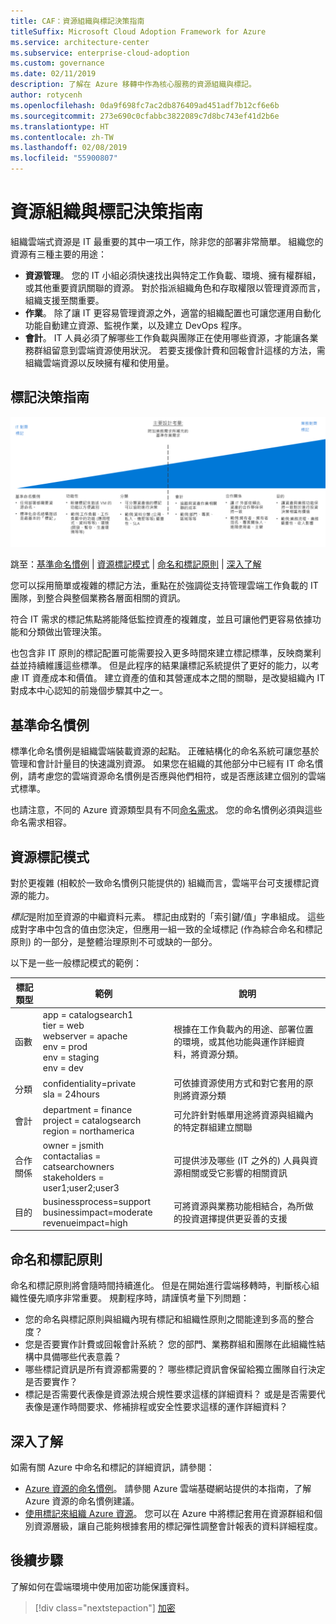 ```yaml
---
title: CAF：資源組織與標記決策指南
titleSuffix: Microsoft Cloud Adoption Framework for Azure
ms.service: architecture-center
ms.subservice: enterprise-cloud-adoption
ms.custom: governance
ms.date: 02/11/2019
description: 了解在 Azure 移轉中作為核心服務的資源組織與標記。
author: rotycenh
ms.openlocfilehash: 0da9f698fc7ac2db876409ad451adf7b12cf6e6b
ms.sourcegitcommit: 273e690c0cfabbc3822089c7d8bc743ef41d2b6e
ms.translationtype: HT
ms.contentlocale: zh-TW
ms.lasthandoff: 02/08/2019
ms.locfileid: "55900807"
---
```

# <a name="resource-organization-and-tagging-decision-guide"></a>資源組織與標記決策指南

組織雲端式資源是 IT 最重要的其中一項工作，除非您的部署非常簡單。 組織您的資源有三種主要的用途：

- **資源管理**。 您的 IT 小組必須快速找出與特定工作負載、環境、擁有權群組，或其他重要資訊關聯的資源。 對於指派組織角色和存取權限以管理資源而言，組織支援至關重要。
- **作業**。 除了讓 IT 更容易管理資源之外，適當的組織配置也可讓您運用自動化功能自動建立資源、監視作業，以及建立 DevOps 程序。
- **會計**。 IT 人員必須了解哪些工作負載與團隊正在使用哪些資源，才能讓各業務群組留意到雲端資源使用狀況。 若要支援像計費和回報會計這樣的方法，需組織雲端資源以反映擁有權和使用量。

## <a name="tagging-decision-guide"></a>標記決策指南

![規劃符合下列快速連結的標記選項 (從最簡單到最複雜)](../../_images/discovery-guides/discovery-guide-tagging.png)

跳至：[基準命名慣例](#baseline-naming-conventions) | [資源標記模式](#resource-tagging-patterns) | [命名和標記原則](#naming-and-tagging-policy) | [深入了解](#learn-more)

您可以採用簡單或複雜的標記方法，重點在於強調從支持管理雲端工作負載的 IT 團隊，到整合與整個業務各層面相關的資訊。

符合 IT 需求的標記焦點將能降低監控資產的複雜度，並且可讓他們更容易依據功能和分類做出管理決策。

也包含非 IT 原則的標記配置可能需要投入更多時間來建立標記標準，反映商業利益並持續維護這些標準。 但是此程序的結果讓標記系統提供了更好的能力，以考慮 IT 資產成本和價值。 建立資產的值和其營運成本之間的關聯，是改變組織內 IT 對成本中心認知的前幾個步驟其中之一。

## <a name="baseline-naming-conventions"></a>基準命名慣例

標準化命名慣例是組織雲端裝載資源的起點。 正確結構化的命名系統可讓您基於管理和會計計量目的快速識別資源。 如果您在組織的其他部分中已經有 IT 命名慣例，請考慮您的雲端資源命名慣例是否應與他們相符，或是否應該建立個別的雲端式標準。

也請注意，不同的 Azure 資源類型具有不同[命名需求](../../../best-practices/naming-conventions.md#naming-rules-and-restrictions)。 您的命名慣例必須與這些命名需求相容。

## <a name="resource-tagging-patterns"></a>資源標記模式

對於更複雜 (相較於一致命名慣例只能提供的) 組織而言，雲端平台可支援標記資源的能力。

*標記*是附加至資源的中繼資料元素。 標記由成對的「索引鍵/值」字串組成。 這些成對字串中包含的值由您決定，但應用一組一致的全域標記 (作為綜合命名和標記原則) 的一部分，是整體治理原則不可或缺的一部分。

以下是一些一般標記模式的範例：

<!-- markdownlint-disable MD033 -->

| 標記類型 | 範例 | 說明 |
|-----|-----|-----|
| 函數            | app = catalogsearch1 <br/>tier = web <br/>webserver = apache<br/>env = prod <br/>env = staging <br/>env = dev                 | 根據在工作負載內的用途、部署位置的環境，或其他功能與運作詳細資料，將資源分類。                                 |
| 分類        | confidentiality=private<br/>sla = 24hours                                 | 可依據資源使用方式和對它套用的原則將資源分類                               |
| 會計            | department = finance <br/>project = catalogsearch <br/>region = northamerica | 可允許針對帳單用途將資源與組織內的特定群組建立關聯 |
| 合作關係           | owner = jsmith <br/>contactalias = catsearchowners<br/>stakeholders = user1;user2;user3<br/>                       | 可提供涉及哪些 (IT 之外的) 人員與資源相關或受它影響的相關資訊                      |
| 目的               | businessprocess=support<br/>businessimpact=moderate<br/>revenueimpact=high   | 可將資源與業務功能相結合，為所做的投資選擇提供更妥善的支援  |

<!-- markdownlint-enable MD033 -->

## <a name="naming-and-tagging-policy"></a>命名和標記原則

命名和標記原則將會隨時間持續進化。 但是在開始進行雲端移轉時，判斷核心組織性優先順序非常重要。 規劃程序時，請謹慎考量下列問題：

- 您的命名與標記原則與組織內現有標記和組織性原則之間能達到多高的整合度？
- 您是否要實作計費或回報會計系統？ 您的部門、業務群組和團隊在此組織性結構中具備哪些代表意義？
- 哪些標記資訊是所有資源都需要的？ 哪些標記資訊會保留給獨立團隊自行決定是否要實作？
- 標記是否需要代表像是資源法規合規性要求這樣的詳細資料？ 或是是否需要代表像是運作時間要求、修補排程或安全性要求這樣的運作詳細資料？

## <a name="learn-more"></a>深入了解

如需有關 Azure 中命名和標記的詳細資訊，請參閱：

- [Azure 資源的命名慣例](../../../best-practices/naming-conventions.md)。 請參閱 Azure 雲端基礎網站提供的本指南，了解 Azure 資源的命名慣例建議。
- [使用標記來組織 Azure 資源](/azure/azure-resource-manager/resource-group-using-tags?toc=/azure/billing/TOC.json)。 您可以在 Azure 中將標記套用在資源群組和個別資源層級，讓自己能夠根據套用的標記彈性調整會計報表的資料詳細程度。

## <a name="next-steps"></a>後續步驟

了解如何在雲端環境中使用加密功能保護資料。

> [!div class="nextstepaction"]
> [加密](../encryption/overview.md)
